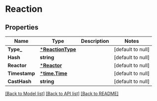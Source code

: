 # Reaction

## Properties
Name | Type | Description | Notes
------------ | ------------- | ------------- | -------------
**Type_** | [***ReactionType**](ReactionType.md) |  | [default to null]
**Hash** | **string** |  | [default to null]
**Reactor** | [***Reactor**](Reactor.md) |  | [default to null]
**Timestamp** | [***time.Time**](time.Time.md) |  | [default to null]
**CastHash** | **string** |  | [default to null]

[[Back to Model list]](../README.md#documentation-for-models) [[Back to API list]](../README.md#documentation-for-api-endpoints) [[Back to README]](../README.md)

